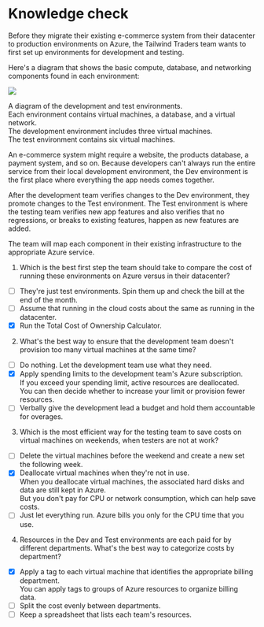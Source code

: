 # Knowledge check

Before they migrate their existing e-commerce system from their datacenter to production environments on Azure, the Tailwind Traders team wants to first set up environments for development and testing.

Here's a diagram that shows the basic compute, database, and networking components found in each environment:

![](https://docs.microsoft.com/en-us/learn/azure-fundamentals/plan-manage-azure-costs/media/7-dev-test-environments.svg)

A diagram of the development and test environments. \
Each environment contains virtual machines, a database, and a virtual network. \
The development environment includes three virtual machines. \
The test environment contains six virtual machines.

An e-commerce system might require a website, the products database, a payment system, and so on. Because developers can't always run the entire service from their local development environment, the Dev environment is the first place where everything the app needs comes together.

After the development team verifies changes to the Dev environment, they promote changes to the Test environment. The Test environment is where the testing team verifies new app features and also verifies that no regressions, or breaks to existing features, happen as new features are added.

The team will map each component in their existing infrastructure to the appropriate Azure service.

1. Which is the best first step the team should take to compare the cost of running these environments on Azure versus in their datacenter?
   
- [ ] They're just test environments. Spin them up and check the bill at the end of the month.
- [ ] Assume that running in the cloud costs about the same as running in the datacenter.
- [X] Run the Total Cost of Ownership Calculator.

2. What's the best way to ensure that the development team doesn't provision too many virtual machines at the same time?

- [ ] Do nothing. Let the development team use what they need.
- [X] Apply spending limits to the development team's Azure subscription. \
If you exceed your spending limit, active resources are deallocated. \
You can then decide whether to increase your limit or provision fewer resources.
- [ ] Verbally give the development lead a budget and hold them accountable for overages.

3. Which is the most efficient way for the testing team to save costs on virtual machines on weekends, when testers are not at work?

- [ ] Delete the virtual machines before the weekend and create a new set the following week.
- [X] Deallocate virtual machines when they're not in use. \
When you deallocate virtual machines, the associated hard disks and data are still kept in Azure. \
But you don't pay for CPU or network consumption, which can help save costs.
- [ ] Just let everything run. Azure bills you only for the CPU time that you use.

4. Resources in the Dev and Test environments are each paid for by different departments. What's the best way to categorize costs by department?

- [X] Apply a tag to each virtual machine that identifies the appropriate billing department. \
You can apply tags to groups of Azure resources to organize billing data.
- [ ] Split the cost evenly between departments.
- [ ] Keep a spreadsheet that lists each team's resources.